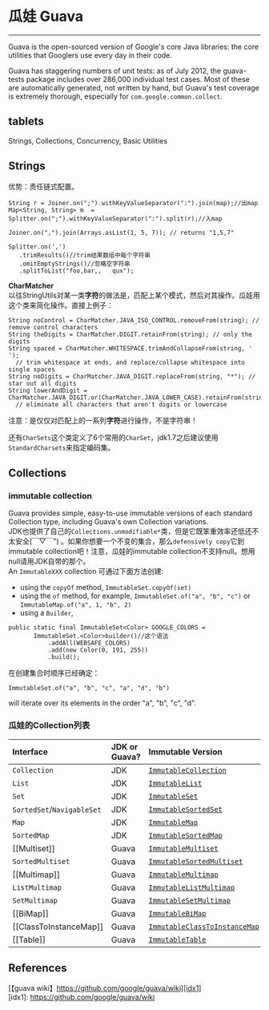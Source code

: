 # 瓜娃 Guava
---
Guava is the open-sourced version of Google's core Java libraries: the core utilities that Googlers use every day in their code. 

Guava has staggering numbers of unit tests: as of July 2012, the guava-tests package includes over 286,000 individual test cases. Most of these are automatically generated, not written by hand, but Guava's test coverage is extremely thorough, especially for `com.google.common.collect`.
## tablets
Strings, Collections, Concurrency, Basic Utilities


## Strings
优势：责任链式配置。

	String r = Joiner.on(";").withKeyValueSeparator(":").join(map);//出map
	Map<String, String> m  = Splitter.on(";").withKeyValueSeparator(":").split(r);//入map

	Joiner.on(",").join(Arrays.asList(1, 5, 7)); // returns "1,5,7"

	Splitter.on(',')
       .trimResults()//trim结果数组中每个字符串
       .omitEmptyStrings()//忽略空字符串
       .splitToList("foo,bar,,   qux");

**CharMatcher**  
以往StringUtils对某一类**字符**的做法是，匹配上某个模式，然后对其操作。瓜娃用这个类来简化操作。直接上例子：

```
String noControl = CharMatcher.JAVA_ISO_CONTROL.removeFrom(string); // remove control characters
String theDigits = CharMatcher.DIGIT.retainFrom(string); // only the digits
String spaced = CharMatcher.WHITESPACE.trimAndCollapseFrom(string, ' ');
  // trim whitespace at ends, and replace/collapse whitespace into single spaces
String noDigits = CharMatcher.JAVA_DIGIT.replaceFrom(string, "*"); // star out all digits
String lowerAndDigit = CharMatcher.JAVA_DIGIT.or(CharMatcher.JAVA_LOWER_CASE).retainFrom(string);
  // eliminate all characters that aren't digits or lowercase
```

注意：是仅仅对匹配上的一系列**字符**进行操作，不是字符串！

还有`CharSets`这个类定义了6个常用的`CharSet`，jdk1.7之后建议使用`StandardCharsets`来指定编码集。

## Collections

### immutable collection
Guava provides simple, easy-to-use immutable versions of each standard  Collection  type, including Guava's own  Collection  variations.  
JDK也提供了自己的`Collections.unmodifiable*`类，但是它既笨重效率还低还不太安全(￣▽￣") 。如果你想要一个不变的集合，那么`defensively copy`它到immutable collection吧！注意，瓜娃的immutable collection不支持null。想用null请用JDK自带的那个。    
An `ImmutableXXX` collection 可通过下面方法创建:
  * using the `copyOf` method, `ImmutableSet.copyOf(set)`
  * using the `of` method, for example, `ImmutableSet.of("a", "b", "c")` or `ImmutableMap.of("a", 1, "b", 2)`
  * using a `Builder`,
```
public static final ImmutableSet<Color> GOOGLE_COLORS =
       ImmutableSet.<Color>builder()//这个语法
           .addAll(WEBSAFE_COLORS)
           .add(new Color(0, 191, 255))
           .build();
```

在创建集合时顺序已经确定：
```
ImmutableSet.of("a", "b", "c", "a", "d", "b")
```
will iterate over its elements in the order "a", "b", "c", "d".

### 瓜娃的Collection列表 

| Interface | JDK or Guava? | Immutable Version |
|:----------|:--------------|:------------------|
| `Collection` | JDK           | <a href='http://google.github.io/guava/releases/snapshot/api/docs/com/google/common/collect/ImmutableCollection.html'><code>ImmutableCollection</code></a> |
| `List`    | JDK           | <a href='http://google.github.io/guava/releases/snapshot/api/docs/com/google/common/collect/ImmutableList.html'><code>ImmutableList</code></a> |
| `Set`     | JDK           | <a href='http://google.github.io/guava/releases/snapshot/api/docs/com/google/common/collect/ImmutableSet.html'><code>ImmutableSet</code></a> |
| `SortedSet`/`NavigableSet` | JDK           | <a href='http://google.github.io/guava/releases/snapshot/api/docs/com/google/common/collect/ImmutableSortedSet.html'><code>ImmutableSortedSet</code></a> |
| `Map`     | JDK           | <a href='http://google.github.io/guava/releases/snapshot/api/docs/com/google/common/collect/ImmutableMap.html'><code>ImmutableMap</code></a> |
| `SortedMap` | JDK           | <a href='http://google.github.io/guava/releases/snapshot/api/docs/com/google/common/collect/ImmutableSortedMap.html'><code>ImmutableSortedMap</code></a> |
| [[Multiset]] | Guava         | <a href='http://google.github.io/guava/releases/snapshot/api/docs/com/google/common/collect/ImmutableMultiset.html'><code>ImmutableMultiset</code></a> |
| `SortedMultiset` | Guava         | <a href='http://google.github.io/guava/releases/12.0/api/docs/com/google/common/collect/ImmutableSortedMultiset.html'><code>ImmutableSortedMultiset</code></a> |
| [[Multimap]] | Guava         | <a href='http://google.github.io/guava/releases/snapshot/api/docs/com/google/common/collect/ImmutableMultimap.html'><code>ImmutableMultimap</code></a> |
| `ListMultimap` | Guava         | <a href='http://google.github.io/guava/releases/snapshot/api/docs/com/google/common/collect/ImmutableListMultimap.html'><code>ImmutableListMultimap</code></a> |
| `SetMultimap` | Guava         | <a href='http://google.github.io/guava/releases/snapshot/api/docs/com/google/common/collect/ImmutableSetMultimap.html'><code>ImmutableSetMultimap</code></a> |
| [[BiMap]] | Guava         | <a href='http://google.github.io/guava/releases/snapshot/api/docs/com/google/common/collect/ImmutableBiMap.html'><code>ImmutableBiMap</code></a> |
| [[ClassToInstanceMap]] | Guava         | <a href='http://google.github.io/guava/releases/snapshot/api/docs/com/google/common/collect/ImmutableClassToInstanceMap.html'><code>ImmutableClassToInstanceMap</code></a> |
| [[Table]] | Guava         | <a href='http://google.github.io/guava/releases/snapshot/api/docs/com/google/common/collect/ImmutableTable.html'><code>ImmutableTable</code></a> |





## References
[【guava wiki】https://github.com/google/guava/wiki][idx1]  
[idx1]: https://github.com/google/guava/wiki
